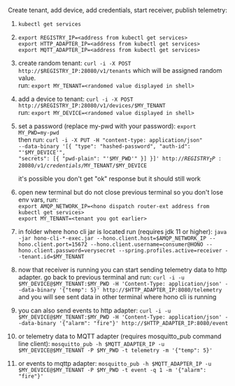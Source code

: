 Create tenant, add device, add credentials, start receiver, publish telemetry:

1. `kubectl get services`


2. `export REGISTRY_IP=<address from kubectl get services>`  
   `export HTTP_ADAPTER_IP=<address from kubectl get services>`  
   `export MQTT_ADAPTER_IP=<address from kubectl get services>`

3. create random tenant: `curl -i -X POST http://$REGISTRY_IP:28080/v1/tenants`
   which will be assigned random value.   
   run: `export MY_TENANT=<randomed value displayed in shell>`

4. add a device to tenant: `curl -i -X POST http://$REGISTRY_IP:28080/v1/devices/$MY_TENANT`  
   run: `export MY_DEVICE=<randomed value displayed in shell>`

5. set a password (replace my-pwd with your password):
   `export MY_PWD=my-pwd`    
   then run: <code>curl -i -X PUT -H "content-type: application/json" --data-binary '[{
  "type": "hashed-password",
  "auth-id": "'$MY_DEVICE'",
  "secrets": [{
      "pwd-plain": "'$MY_PWD'"
  }]
}]' http://$REGISTRY_IP:28080/v1/credentials/$MY_TENANT/$MY_DEVICE</code>

   it's possible you don't get "ok" response but it should still work 

6. open new terminal but do not close previous terminal so you don't lose env vars, run:  
   `export AMQP_NETWORK_IP=<hono dispatch router-ext address from kubectl get services>`  
   `export MY_TENANT=<tenant you got earlier>`

7. in folder where hono cli jar is located run (requires jdk 11 or higher):
   `java -jar hono-cli-*-exec.jar --hono.client.host=$AMQP_NETWORK_IP --hono.client.port=15672 --hono.client.username=consumer@HONO --hono.client.password=verysecret --spring.profiles.active=receiver --tenant.id=$MY_TENANT`

8. now that receiver is running you can start sending telemetry data to http adapter. 
   go back to previous terminal and run:
   `curl -i -u $MY_DEVICE@$MY_TENANT:$MY_PWD -H 'Content-Type: application/json' --data-binary '{"temp": 5}' http://$HTTP_ADAPTER_IP:8080/telemetry`
   and you will see sent data in other terminal where hono cli is running

9. you can also send events to http adapter:
   `curl -i -u $MY_DEVICE@$MY_TENANT:$MY_PWD -H 'Content-Type: application/json' --data-binary '{"alarm": "fire"}' http://$HTTP_ADAPTER_IP:8080/event`

10. or telemetry data to MQTT adapter (requires mosquitto_pub command line client):
   `mosquitto_pub -h $MQTT_ADAPTER_IP -u $MY_DEVICE@$MY_TENANT -P $MY_PWD -t telemetry -m '{"temp": 5}'`

11. or events to mqttp adapter: 
   `mosquitto_pub -h $MQTT_ADAPTER_IP -u $MY_DEVICE@$MY_TENANT -P $MY_PWD -t event -q 1 -m '{"alarm": "fire"}'`
